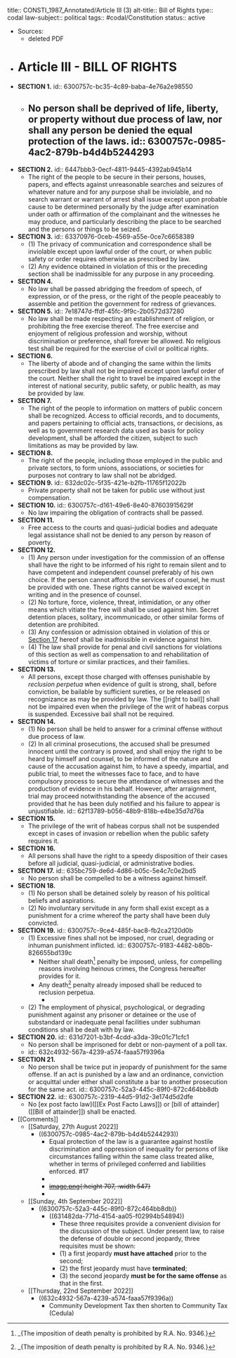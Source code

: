 title:: CONSTI_1987_Annotated/Article III (3)
alt-title:: Bill of Rights
type:: codal
law-subject:: political
tags:: #codal/Constitution
status:: active

- Sources:
	- deleted PDF
- # Article III - BILL OF RIGHTS
- **SECTION 1.**
  id:: 6300757c-bc35-4c89-baba-4e76a2e98550
	- No person shall be deprived of life, liberty, or property without **due process of law**, nor shall any person be denied the **equal protection of the laws**.
	  id:: 6300757c-0985-4ac2-879b-b4d4b5244293
		-
- **SECTION 2.**
  id:: 6447bbb3-0ecf-4811-9445-4392ab945b14
	- The right of the people to be secure in their persons, houses, papers, and effects against unreasonable searches and seizures of whatever nature and for any purpose shall be inviolable, and no search warrant or warrant of arrest shall issue except upon probable cause to be determined personally by the judge after examination under oath or affirmation of the complainant and the witnesses he may produce, and particularly describing the place to be searched and the persons or things to be seized.
- **SECTION 3.**
  id:: 63370976-0ceb-4569-a55e-0ce7c6658389
	- (1) The privacy of communication and correspondence shall be inviolable except upon lawful order of the court, or when public safety or order requires otherwise as prescribed by law.
	- (2) Any evidence obtained in violation of this or the preceding section shall be inadmissible for any purpose in any proceeding.
- **SECTION 4.**
	- No law shall be passed abridging the freedom of speech, of expression, or of the press, or the right of the people peaceably to assemble and petition the government for redress of grievances.
- **SECTION 5.**
  id:: 7e18747d-ffdf-45fc-9f9c-2b0572d37280
	- No law shall be made respecting an establishment of religion, or prohibiting the free exercise thereof. The free exercise and enjoyment of religious profession and worship, without discrimination or preference, shall forever be allowed. No religious test shall be required for the exercise of civil or political rights.
- **SECTION 6.**
	- The liberty of abode and of changing the same within the limits prescribed by law shall not be impaired except upon lawful order of the court. Neither shall the right to travel be impaired except in the interest of national security, public safety, or public health, as may be provided by law.
- **SECTION 7.**
	- The right of the people to information on matters of public concern shall be recognized. Access to official records, and to documents, and papers pertaining to official acts, transactions, or decisions, as well as to government research data used as basis for policy development, shall be afforded the citizen, subject to such limitations as may be provided by law.
- **SECTION 8.**
	- The right of the people, including those employed in the public and private sectors, to form unions, associations, or societies for purposes not contrary to law shall not be abridged.
- **SECTION 9.**
  id:: 632dc02c-5f35-421e-b2fb-11765f12022b
	- Private property shall not be taken for public use without just compensation.
- **SECTION 10.**
  id:: 6300757c-d161-49e6-8e40-87603915629f
	- No law impairing the obligation of contracts shall be passed.
- **SECTION 11.**
	- Free access to the courts and quasi-judicial bodies and adequate legal assistance shall not be denied to any person by reason of poverty.
- **SECTION 12.**
	- (1) Any person under investigation for the commission of an offense shall have the right to be informed of his right to remain silent and to have competent and independent counsel preferably of his own choice. If the person cannot afford the services of counsel, he must be provided with one. These rights cannot be waived except in writing and in the presence of counsel.
	- (2) No torture, force, violence, threat, intimidation, or any other means which vitiate the free will shall be used against him. Secret detention places, solitary, incommunicado, or other similar forms of detention are prohibited.
	- (3) Any confession or admission obtained in violation of this or [Section 17](((635bc759-de6d-4d86-b05c-5e4c7c0e2bd5))) hereof shall be inadmissible in evidence against him.
	- (4) The law shall provide for penal and civil sanctions for violations of this section as well as compensation to and rehabilitation of victims of torture or similar practices, and their families.
- **SECTION 13.**
	- All persons, except those charged with offenses punishable by *reclusion perpetua* when evidence of guilt is strong, shall, before conviction, be bailable by sufficient sureties, or be released on recognizance as may be provided by law. The [[right to bail]] shall not be impaired even when the privilege of the writ of habeas corpus is suspended. Excessive bail shall not be required.
- **SECTION 14.**
	- (1) No person shall be held to answer for a criminal offense without due process of law.
	- (2) In all criminal prosecutions, the accused shall be presumed innocent until the contrary is proved, and shall enjoy the right to be heard by himself and counsel, to be informed of the nature and cause of the accusation against him, to have a speedy, impartial, and public trial, to meet the witnesses face to face, and to have compulsory process to secure the attendance of witnesses and the production of evidence in his behalf. However, after arraignment, trial may proceed notwithstanding the absence of the accused provided that he has been duly notified and his failure to appear is unjustifiable.
	  id:: 62f13789-b056-48b9-818b-e4be35d7d76a
- **SECTION 15.**
	- The privilege of the writ of habeas corpus shall not be suspended except in cases of invasion or rebellion when the public safety requires it.
- **SECTION 16.**
	- All persons shall have the right to a speedy disposition of their cases before all judicial, quasi-judicial, or administrative bodies.
- **SECTION 17.**
  id:: 635bc759-de6d-4d86-b05c-5e4c7c0e2bd5
	- No person shall be compelled to be a witness against himself.
- **SECTION 18.**
	- (1) No person shall be detained solely by reason of his political beliefs and aspirations.
	- (2) No involuntary servitude in any form shall exist except as a punishment for a crime whereof the party shall have been duly convicted.
- **SECTION 19.**
  id:: 6300757c-9ce4-485f-bac8-fb2ca2120d0b
	- (1) Excessive fines shall not be imposed, nor cruel, degrading or inhuman punishment inflicted.
	  id:: 6300757c-9183-4482-b80b-826655bd139c
		- Neither shall death[^DP] penalty be imposed, unless, for compelling reasons involving heinous crimes, the Congress hereafter provides for it.
		- Any death[^DP] penalty already imposed shall be reduced to reclusion perpetua.
			- [^DP]: _{The imposition of death penalty is prohibited by R.A. No. 9346.}
	- (2) The employment of physical, psychological, or degrading punishment against any prisoner or detainee or the use of substandard or inadequate penal facilities under subhuman conditions shall be dealt with by law.
- **SECTION 20.**
  id:: 631d7201-b3bf-4cdd-a3da-39c01c71cfc1
	- No person shall be imprisoned for debt or non-payment of a poll tax.
	- id:: 632c4932-567a-4239-a574-faaa57f9396a
- **SECTION 21.**
	- No person shall be twice put in jeopardy of punishment for the same offense. If an act is punished by a law and an ordinance, conviction or acquittal under either shall constitute a bar to another prosecution for the same act.
	  id:: 6300757c-52a3-445c-89f0-872c464bb8db
- **SECTION 22.**
  id:: 6300757c-2319-44d5-91d2-3e174d5d2dfe
	- No [ex post facto law]([[Ex Post Facto Laws]]) or [bill of attainder]([[Bill of attainder]]) shall be enacted.
- [[Comments]]
	- [[Saturday, 27th August 2022]]
		- ((6300757c-0985-4ac2-879b-b4d4b5244293))
			- Equal protection of the law is a guarantee against hostile discrimination and oppression of inequality for persons of like circumstances falling within the same class treated alike, whether in terms of privileged conferred and liabilities enforced. #17
			-
			- ~~[image.png](../assets/image_1661659309259_0.png){:height 707, :width 547}~~
			-
	- [[Sunday, 4th September 2022]]
		- ((6300757c-52a3-445c-89f0-872c464bb8db))
			- ((631482da-771d-4154-aa05-f02994b54894))
				- These three requisites provide a convenient division for the discussion of the subject. Under present law, to raise the defense of double or second jeopardy, three requisites must be shown:
				- (1) a first jeopardy **must have attached** prior to the second;
				- (2) the first jeopardy must have **terminated**;
				- (3) the second jeopardy **must be for the same offense** as that in the first.
	- [[Thursday, 22nd September 2022]]
		- ((632c4932-567a-4239-a574-faaa57f9396a))
			- Community Development Tax then shorten to Community Tax (Cedula)